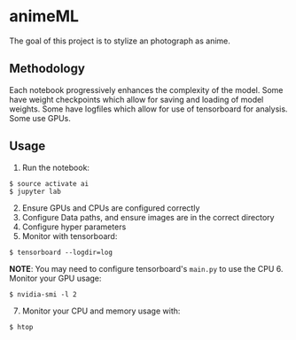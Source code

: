 # animeML

The goal of this project is to stylize an photograph as anime.

## Methodology
Each notebook progressively enhances the complexity of the model. Some have weight checkpoints which allow for saving and loading of model weights.
Some have logfiles which allow for use of tensorboard for analysis. Some use GPUs.

## Usage
1. Run the notebook: 
```
$ source activate ai
$ jupyter lab
```

2. Ensure GPUs and CPUs are configured correctly
3. Configure Data paths, and ensure images are in the correct directory
4. Configure hyper parameters
5. Monitor with tensorboard:
```
$ tensorboard --logdir=log
```
**NOTE**: You may need to configure tensorboard's `main.py` to use the CPU
6. Monitor your GPU usage:
```
$ nvidia-smi -l 2
```
7. Monitor your CPU and memory usage with:
```
$ htop
```



